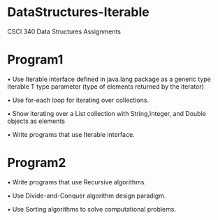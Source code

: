 # DataStructures-Iterable
CSCI 340 Data Structures Assignments

# Program1

  • Use Iterable interface defined in java.lang package as a generic type Iterable<T> T type parameter (type of elements returned by the iterator)

  • Use for-each loop for iterating over collections.

  • Show iterating over a List collection with String,Integer, and Double objects as elements

  • Write programs that use Iterable interface.

# Program2

  • Write programs that use Recursive algorithms.

  • Use Divide-and-Conquer algorithm design paradigm.

  • Use Sorting algorithms to solve computational problems.
